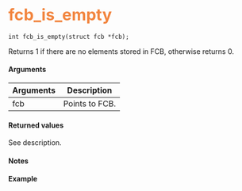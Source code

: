 ## <font color="F2853F" style="font-size:24pt">fcb_is_empty</font>

```no-highlight
int fcb_is_empty(struct fcb *fcb);
```

Returns 1 if there are no elements stored in FCB, otherwise returns 0.

#### Arguments

| Arguments | Description |
|-----------|-------------|
| fcb | Points to FCB. |


#### Returned values

See description.

#### Notes

#### Example

